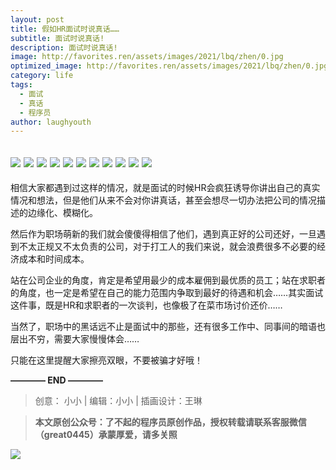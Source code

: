 ```yaml
---
layout: post
title: 假如HR面试时说真话……
subtitle: 面试时说真话!
description: 面试时说真话!
image: http://favorites.ren/assets/images/2021/lbq/zhen/0.jpg
optimized_image: http://favorites.ren/assets/images/2021/lbq/zhen/0.jpg
category: life
tags:
  - 面试
  - 真话
  - 程序员
author: laughyouth
---
```



![](http://favorites.ren/assets/images/2021/cartoon/bianbie/640.jpeg)
![](http://favorites.ren/assets/images/2021/lbq/zhen/640.jpeg)
![](http://favorites.ren/assets/images/2021/lbq/zhen/640-1.jpeg)
![](http://favorites.ren/assets/images/2021/lbq/zhen/640-2.jpeg)
![](http://favorites.ren/assets/images/2021/lbq/zhen/640-3.jpeg)
![](http://favorites.ren/assets/images/2021/lbq/zhen/640-4.jpeg)
![](http://favorites.ren/assets/images/2021/lbq/zhen/640-5.jpeg)
![](http://favorites.ren/assets/images/2021/lbq/zhen/640-6.jpeg)
![](http://favorites.ren/assets/images/2021/lbq/zhen/640-7.jpeg)
![](http://favorites.ren/assets/images/2021/lbq/zhen/640-8.jpeg)
![](http://favorites.ren/assets/images/2021/lbq/zhen/640-9.jpeg)
-
相信大家都遇到过这样的情况，就是面试的时候HR会疯狂诱导你讲出自己的真实情况和想法，但是他们从来不会对你讲真话，甚至会想尽一切办法把公司的情况描述的边缘化、模糊化。

然后作为职场萌新的我们就会傻傻得相信了他们，遇到真正好的公司还好，一旦遇到不太正规又不太负责的公司，对于打工人的我们来说，就会浪费很多不必要的经济成本和时间成本。

站在公司企业的角度，肯定是希望用最少的成本雇佣到最优质的员工；站在求职者的角度，也一定是希望在自己的能力范围内争取到最好的待遇和机会……其实面试这件事，既是HR和求职者的一次谈判，也像极了在菜市场讨价还价……

当然了，职场中的黑话远不止是面试中的那些，还有很多工作中、同事间的暗语也层出不穷，需要大家慢慢体会……

只能在这里提醒大家擦亮双眼，不要被骗才好哦！


**———— END ————**

>创意： 小小 | 编辑：小小 | 插画设计：王琳

>**本文原创公众号：了不起的程序员原创作品，授权转载请联系客服微信（great0445）承蒙厚爱，请多关照**

![](http://favorites.ren/assets/images/2021/cartoon/jiaban/640-3.jpeg)


